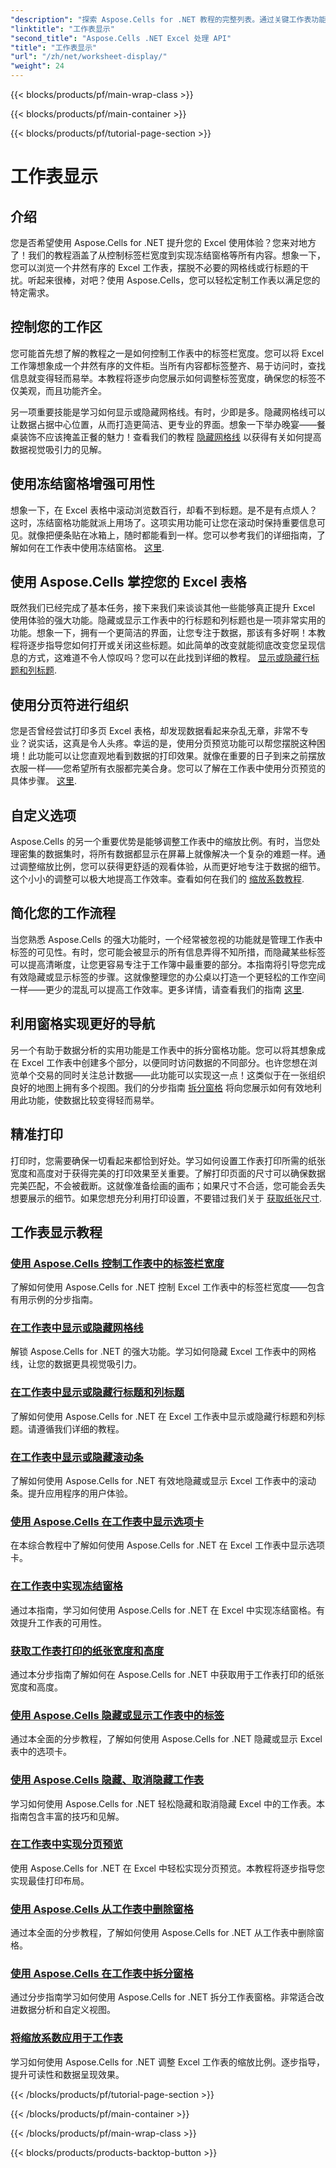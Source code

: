 ```yaml
---
"description": "探索 Aspose.Cells for .NET 教程的完整列表。通过关键工作表功能的分步指南，提升您的 Excel 技能。"
"linktitle": "工作表显示"
"second_title": "Aspose.Cells .NET Excel 处理 API"
"title": "工作表显示"
"url": "/zh/net/worksheet-display/"
"weight": 24
---
```


{{< blocks/products/pf/main-wrap-class >}}

{{< blocks/products/pf/main-container >}}

{{< blocks/products/pf/tutorial-page-section >}}

# 工作表显示

## 介绍

您是否希望使用 Aspose.Cells for .NET 提升您的 Excel 使用体验？您来对地方了！我们的教程涵盖了从控制标签栏宽度到实现冻结窗格等所有内容。想象一下，您可以浏览一个井然有序的 Excel 工作表，摆脱不必要的网格线或行标题的干扰。听起来很棒，对吧？使用 Aspose.Cells，您可以轻松定制工作表以满足您的特定需求。

## 控制您的工作区

您可能首先想了解的教程之一是如何控制工作表中的标签栏宽度。您可以将 Excel 工作簿想象成一个井然有序的文件柜。当所有内容都标签整齐、易于访问时，查找信息就变得轻而易举。本教程将逐步向您展示如何调整标签宽度，确保您的标签不仅美观，而且功能齐全。 

另一项重要技能是学习如何显示或隐藏网格线。有时，少即是多。隐藏网格线可以让数据占据中心位置，从而打造更简洁、更专业的界面。想象一下举办晚宴——餐桌装饰不应该掩盖正餐的魅力！查看我们的教程 [隐藏网格线](./display-hide-gridlines/) 以获得有关如何提高数据视觉吸引力的见解。

## 使用冻结窗格增强可用性

想象一下，在 Excel 表格中滚动浏览数百行，却看不到标题。是不是有点烦人？这时，冻结窗格功能就派上用场了。这项实用功能可让您在滚动时保持重要信息可见。就像把便条贴在冰箱上，随时都能看到一样。您可以参考我们的详细指南，了解如何在工作表中使用冻结窗格。 [这里](./implement-freeze-panes/).

## 使用 Aspose.Cells 掌控您的 Excel 表格

既然我们已经完成了基本任务，接下来我们来谈谈其他一些能够真正提升 Excel 使用体验的强大功能。隐藏或显示工作表中的行标题和列标题也是一项非常实用的功能。想象一下，拥有一个更简洁的界面，让您专注于数据，那该有多好啊！本教程将逐步指导您如何打开或关闭这些标题。如此简单的改变就能彻底改变您呈现信息的方式，这难道不令人惊叹吗？您可以在此找到详细的教程。 [显示或隐藏行标题和列标题](./display-hide-row-column-headers/).

## 使用分页符进行组织

您是否曾经尝试打印多页 Excel 表格，却发现数据看起来杂乱无章，非常不专业？说实话，这真是令人头疼。幸运的是，使用分页预览功能可以帮您摆脱这种困境！此功能可以让您直观地看到数据的打印效果。就像在重要的日子到来之前摆放衣服一样——您希望所有衣服都完美合身。您可以了解在工作表中使用分页预览的具体步骤。 [这里](./implement-page-break-preview/).

## 自定义选项

Aspose.Cells 的另一个重要优势是能够调整工作表中的缩放比例。有时，当您处理密集的数据集时，将所有数据都显示在屏幕上就像解决一个复杂的难题一样。通过调整缩放比例，您可以获得更舒适的观看体验，从而更好地专注于数据的细节。这个小小的调整可以极大地提高工作效率。查看如何在我们的 [缩放系数教程](./apply-zoom-factor/).

## 简化您的工作流程

当您熟悉 Aspose.Cells 的强大功能时，一个经常被忽视的功能就是管理工作表中标签的可见性。有时，您可能会被显示的所有信息弄得不知所措，而隐藏某些标签可以提高清晰度，让您更容易专注于工作簿中最重要的部分。本指南将引导您完成有效隐藏或显示标签的步骤。这就像整理您的办公桌以打造一个更轻松的工作空间一样——更少的混乱可以提高工作效率。更多详情，请查看我们的指南 [这里](./hide-or-show-tabs/).

## 利用窗格实现更好的导航

另一个有助于数据分析的实用功能是工作表中的拆分窗格功能。您可以将其想象成在 Excel 工作表中创建多个部分，以便同时访问数据的不同部分。也许您想在浏览单个交易的同时关注总计数据——此功能可以实现这一点！这类似于在一张组织良好的地图上拥有多个视图。我们的分步指南 [拆分窗格](./split-panes/) 将向您展示如何有效地利用此功能，使数据比较变得轻而易举。

## 精准打印

打印时，您需要确保一切看起来都恰到好处。学习如何设置工作表打印所需的纸张宽度和高度对于获得完美的打印效果至关重要。了解打印页面的尺寸可以确保数据完美匹配，不会被截断。这就像准备绘画的画布；如果尺寸不合适，您可能会丢失想要展示的细节。如果您想充分利用打印设置，不要错过我们关于 [获取纸张尺寸](./get-paper-width-height/).

## 工作表显示教程
### [使用 Aspose.Cells 控制工作表中的标签栏宽度](./control-tab-bar-width/)
了解如何使用 Aspose.Cells for .NET 控制 Excel 工作表中的标签栏宽度——包含有用示例的分步指南。
### [在工作表中显示或隐藏网格线](./display-hide-gridlines/)
解锁 Aspose.Cells for .NET 的强大功能。学习如何隐藏 Excel 工作表中的网格线，让您的数据更具视觉吸引力。
### [在工作表中显示或隐藏行标题和列标题](./display-hide-row-column-headers/)
了解如何使用 Aspose.Cells for .NET 在 Excel 工作表中显示或隐藏行标题和列标题。请遵循我们详细的教程。
### [在工作表中显示或隐藏滚动条](./display-hide-scroll-bars/)
了解如何使用 Aspose.Cells for .NET 有效地隐藏或显示 Excel 工作表中的滚动条。提升应用程序的用户体验。
### [使用 Aspose.Cells 在工作表中显示选项卡](./display-tab/)
在本综合教程中了解如何使用 Aspose.Cells for .NET 在 Excel 工作表中显示选项卡。
### [在工作表中实现冻结窗格](./implement-freeze-panes/)
通过本指南，学习如何使用 Aspose.Cells for .NET 在 Excel 中实现冻结窗格。有效提升工作表的可用性。
### [获取工作表打印的纸张宽度和高度](./get-paper-width-height/)
通过本分步指南了解如何在 Aspose.Cells for .NET 中获取用于工作表打印的纸张宽度和高度。
### [使用 Aspose.Cells 隐藏或显示工作表中的标签](./hide-or-show-tabs/)
通过本全面的分步教程，了解如何使用 Aspose.Cells for .NET 隐藏或显示 Excel 表中的选项卡。
### [使用 Aspose.Cells 隐藏、取消隐藏工作表](./hide-unhide-worksheet/)
学习如何使用 Aspose.Cells for .NET 轻松隐藏和取消隐藏 Excel 中的工作表。本指南包含丰富的技巧和见解。
### [在工作表中实现分页预览](./implement-page-break-preview/)
使用 Aspose.Cells for .NET 在 Excel 中轻松实现分页预览。本教程将逐步指导您实现最佳打印布局。
### [使用 Aspose.Cells 从工作表中删除窗格](./remove-panes/)
通过本全面的分步教程，了解如何使用 Aspose.Cells for .NET 从工作表中删除窗格。
### [使用 Aspose.Cells 在工作表中拆分窗格](./split-panes/)
通过分步指南学习如何使用 Aspose.Cells for .NET 拆分工作表窗格。非常适合改进数据分析和自定义视图。
### [将缩放系数应用于工作表](./apply-zoom-factor/)
学习如何使用 Aspose.Cells for .NET 调整 Excel 工作表的缩放比例。逐步指导，提升可读性和数据呈现效果。

{{< /blocks/products/pf/tutorial-page-section >}}

{{< /blocks/products/pf/main-container >}}

{{< /blocks/products/pf/main-wrap-class >}}

{{< blocks/products/products-backtop-button >}}